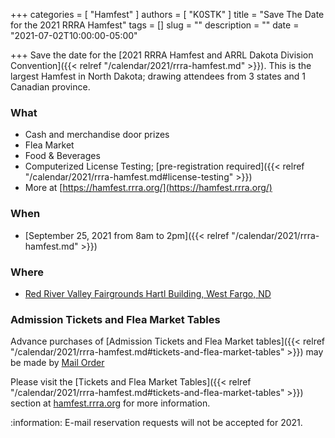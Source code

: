 +++
categories = [ "Hamfest" ]
authors = [ "K0STK" ]
title = "Save The Date for the 2021 RRRA Hamfest"
tags = []
slug = ""
description = ""
date = "2021-07-02T10:00:00-05:00"

+++
Save the date for the
[2021 RRRA Hamfest and ARRL Dakota Division Convention]({{< relref "/calendar/2021/rrra-hamfest.md" >}}).
This is the largest Hamfest in North Dakota; drawing attendees from 3 states and
1 Canadian province.

<!--more-->
### What

* Cash and merchandise door prizes
* Flea Market
* Food & Beverages
* Computerized License Testing; [pre-registration required]({{< relref "/calendar/2021/rrra-hamfest.md#license-testing" >}})
* More at [https://hamfest.rrra.org/](https://hamfest.rrra.org/)

### When

* [September 25, 2021 from 8am to 2pm]({{< relref "/calendar/2021/rrra-hamfest.md" >}})

### Where

* [Red River Valley Fairgrounds Hartl Building, West Fargo, ND](/places/rrv-fairgrounds-hartl-building/)

### Admission Tickets and Flea Market Tables

Advance purchases of
[Admission Tickets and Flea Market tables]({{< relref "/calendar/2021/rrra-hamfest.md#tickets-and-flea-market-tables" >}})
may be made by [Mail Order](https://cloud.rrra.org/index.php/s/CfmoGgaxfb97sJo/download)

Please visit the
[Tickets and Flea Market Tables]({{< relref "/calendar/2021/rrra-hamfest.md#tickets-and-flea-market-tables" >}})
section at
[hamfest.rrra.org](https://hamfest.rrra.org/) for more information.

:information: E-mail reservation requests will not be accepted for 2021.
